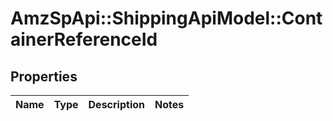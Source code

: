 # AmzSpApi::ShippingApiModel::ContainerReferenceId

## Properties
Name | Type | Description | Notes
------------ | ------------- | ------------- | -------------

